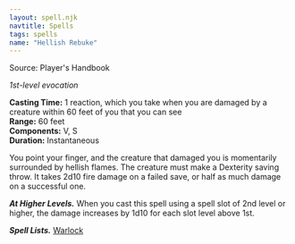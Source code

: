 ```yaml
---
layout: spell.njk
navtitle: Spells
tags: spells
name: "Hellish Rebuke"
---
```

Source: Player's Handbook

_1st-level evocation_

**Casting Time:** 1 reaction, which you take when you are damaged by a creature within 60 feet of you that you can see  
**Range:** 60 feet  
**Components:** V, S  
**Duration:** Instantaneous

You point your finger, and the creature that damaged you is momentarily surrounded by hellish flames. The creature must make a Dexterity saving throw. It takes 2d10 fire damage on a failed save, or half as much damage on a successful one.

**_At Higher Levels._** When you cast this spell using a spell slot of 2nd level or higher, the damage increases by 1d10 for each slot level above 1st.

**_Spell Lists._** [Warlock](http://dnd5e.wikidot.com/spells:warlock)